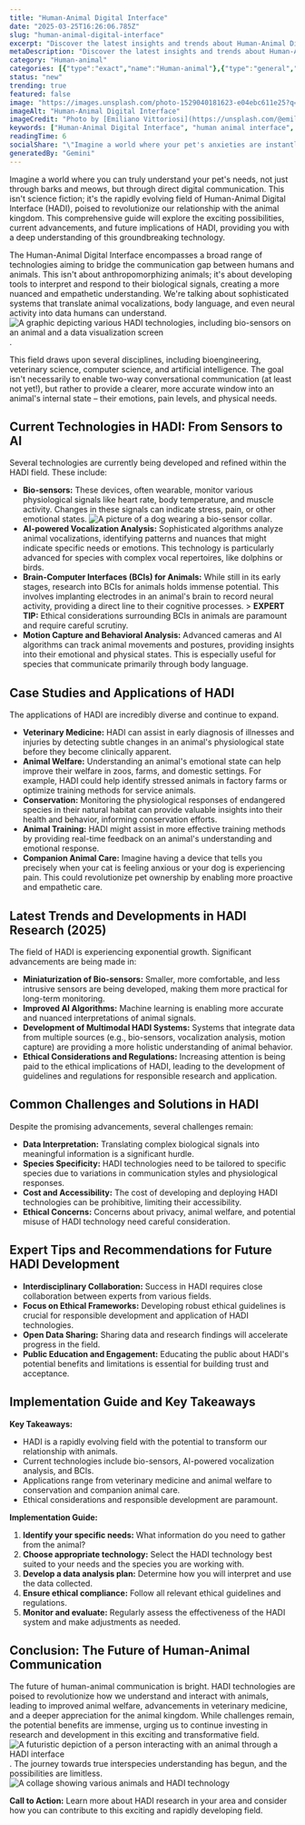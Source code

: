```yaml
---
title: "Human-Animal Digital Interface"
date: "2025-03-25T16:26:06.785Z"
slug: "human-animal-digital-interface"
excerpt: "Discover the latest insights and trends about Human-Animal Digital Interface. This comprehensive guide covers everything you need to know about Human-Animal Digital Interface in 2025."
metaDescription: "Discover the latest insights and trends about Human-Animal Digital Interface. This comprehensive guide covers everything you need to know about Human-Anima..."
category: "Human-animal"
categories: [{"type":"exact","name":"Human-animal"},{"type":"general","name":"Biotechnology"},{"type":"medium","name":"Bioinformatics"},{"type":"specific","name":"Neural Interfaces"},{"type":"niche","name":"Brain-Computer Interfaces"}]
status: "new"
trending: true
featured: false
image: "https://images.unsplash.com/photo-1529040181623-e04ebc611e25?q=85&w=1200&fit=max&fm=webp&auto=compress"
imageAlt: "Human-Animal Digital Interface"
imageCredit: "Photo by [Emiliano Vittoriosi](https://unsplash.com/@emilianovittoriosi) on Unsplash"
keywords: ["Human-Animal Digital Interface", "human animal interface", "animal computer interface", "human animal interaction technology", "digital animal communication", "brain computer interface animals", "human animal digital interface research", "buy animal communication device", "best human animal interface devices", "future of human animal communication"]
readingTime: 6
socialShare: "\"Imagine a world where your pet's anxieties are instantly understood, not guessed.  Human-Animal Digital Interfaces are making this a reality, revolutionizing how we care for and connect with animals.\""
generatedBy: "Gemini"
---
```


Imagine a world where you can truly understand your pet's needs, not just through barks and meows, but through direct digital communication.  This isn't science fiction; it's the rapidly evolving field of Human-Animal Digital Interface (HADI), poised to revolutionize our relationship with the animal kingdom. This comprehensive guide will explore the exciting possibilities, current advancements, and future implications of HADI, providing you with a deep understanding of this groundbreaking technology.



The Human-Animal Digital Interface encompasses a broad range of technologies aiming to bridge the communication gap between humans and animals.  This isn't about anthropomorphizing animals; it's about developing tools to interpret and respond to their biological signals, creating a more nuanced and empathetic understanding. We're talking about sophisticated systems that translate animal vocalizations, body language, and even neural activity into data humans can understand.  ![A graphic depicting various HADI technologies, including bio-sensors on an animal and a data visualization screen](https://images.unsplash.com/photo-1497206365907-f5e630693df0?q=85&w=1200&fit=max&fm=webp&auto=compress).

This field draws upon several disciplines, including bioengineering, veterinary science, computer science, and artificial intelligence.  The goal isn't necessarily to enable two-way conversational communication (at least not yet!), but rather to provide a clearer, more accurate window into an animal's internal state – their emotions, pain levels, and physical needs.

## Current Technologies in HADI: From Sensors to AI

Several technologies are currently being developed and refined within the HADI field.  These include:

* **Bio-sensors:** These devices, often wearable, monitor various physiological signals like heart rate, body temperature, and muscle activity.  Changes in these signals can indicate stress, pain, or other emotional states.  ![A picture of a dog wearing a bio-sensor collar](https://images.unsplash.com/photo-1486365227551-f3f90034a57c?q=85&w=1200&fit=max&fm=webp&auto=compress).
* **AI-powered Vocalization Analysis:**  Sophisticated algorithms analyze animal vocalizations, identifying patterns and nuances that might indicate specific needs or emotions.  This technology is particularly advanced for species with complex vocal repertoires, like dolphins or birds.
* **Brain-Computer Interfaces (BCIs) for Animals:**  While still in its early stages, research into BCIs for animals holds immense potential.  This involves implanting electrodes in an animal's brain to record neural activity, providing a direct line to their cognitive processes.  > **EXPERT TIP:** Ethical considerations surrounding BCIs in animals are paramount and require careful scrutiny.
* **Motion Capture and Behavioral Analysis:**  Advanced cameras and AI algorithms can track animal movements and postures, providing insights into their emotional and physical states.  This is especially useful for species that communicate primarily through body language.

## Case Studies and Applications of HADI

The applications of HADI are incredibly diverse and continue to expand.

* **Veterinary Medicine:**  HADI can assist in early diagnosis of illnesses and injuries by detecting subtle changes in an animal's physiological state before they become clinically apparent.
* **Animal Welfare:**  Understanding an animal's emotional state can help improve their welfare in zoos, farms, and domestic settings.  For example, HADI could help identify stressed animals in factory farms or optimize training methods for service animals.
* **Conservation:**  Monitoring the physiological responses of endangered species in their natural habitat can provide valuable insights into their health and behavior, informing conservation efforts.
* **Animal Training:**  HADI might assist in more effective training methods by providing real-time feedback on an animal's understanding and emotional response.
* **Companion Animal Care:**  Imagine having a device that tells you precisely when your cat is feeling anxious or your dog is experiencing pain. This could revolutionize pet ownership by enabling more proactive and empathetic care.

## Latest Trends and Developments in HADI Research (2025)

The field of HADI is experiencing exponential growth.  Significant advancements are being made in:

* **Miniaturization of Bio-sensors:**  Smaller, more comfortable, and less intrusive sensors are being developed, making them more practical for long-term monitoring.
* **Improved AI Algorithms:**  Machine learning is enabling more accurate and nuanced interpretations of animal signals.
* **Development of Multimodal HADI Systems:**  Systems that integrate data from multiple sources (e.g., bio-sensors, vocalization analysis, motion capture) are providing a more holistic understanding of animal behavior.
* **Ethical Considerations and Regulations:**  Increasing attention is being paid to the ethical implications of HADI, leading to the development of guidelines and regulations for responsible research and application.

## Common Challenges and Solutions in HADI

Despite the promising advancements, several challenges remain:

* **Data Interpretation:**  Translating complex biological signals into meaningful information is a significant hurdle.
* **Species Specificity:**  HADI technologies need to be tailored to specific species due to variations in communication styles and physiological responses.
* **Cost and Accessibility:**  The cost of developing and deploying HADI technologies can be prohibitive, limiting their accessibility.
* **Ethical Concerns:**  Concerns about privacy, animal welfare, and potential misuse of HADI technology need careful consideration.

##  Expert Tips and Recommendations for Future HADI Development

* **Interdisciplinary Collaboration:**  Success in HADI requires close collaboration between experts from various fields.
* **Focus on Ethical Frameworks:**  Developing robust ethical guidelines is crucial for responsible development and application of HADI technologies.
* **Open Data Sharing:**  Sharing data and research findings will accelerate progress in the field.
* **Public Education and Engagement:**  Educating the public about HADI's potential benefits and limitations is essential for building trust and acceptance.

## Implementation Guide and Key Takeaways

**Key Takeaways:**

* HADI is a rapidly evolving field with the potential to transform our relationship with animals.
* Current technologies include bio-sensors, AI-powered vocalization analysis, and BCIs.
* Applications range from veterinary medicine and animal welfare to conservation and companion animal care.
* Ethical considerations and responsible development are paramount.

**Implementation Guide:**

1. **Identify your specific needs:** What information do you need to gather from the animal?
2. **Choose appropriate technology:** Select the HADI technology best suited to your needs and the species you are working with.
3. **Develop a data analysis plan:**  Determine how you will interpret and use the data collected.
4. **Ensure ethical compliance:**  Follow all relevant ethical guidelines and regulations.
5. **Monitor and evaluate:** Regularly assess the effectiveness of the HADI system and make adjustments as needed.

## Conclusion: The Future of Human-Animal Communication

The future of human-animal communication is bright.  HADI technologies are poised to revolutionize how we understand and interact with animals, leading to improved animal welfare, advancements in veterinary medicine, and a deeper appreciation for the animal kingdom.  While challenges remain, the potential benefits are immense, urging us to continue investing in research and development in this exciting and transformative field.  ![A futuristic depiction of a person interacting with an animal through a HADI interface](https://images.unsplash.com/photo-1529040181623-e04ebc611e25?q=85&w=1200&fit=max&fm=webp&auto=compress).  The journey towards true interspecies understanding has begun, and the possibilities are limitless. ![A collage showing various animals and HADI technology](https://images.unsplash.com/photo-1504006833117-8886a355efbf?q=85&w=1200&fit=max&fm=webp&auto=compress)

**Call to Action:**  Learn more about HADI research in your area and consider how you can contribute to this exciting and rapidly developing field.

